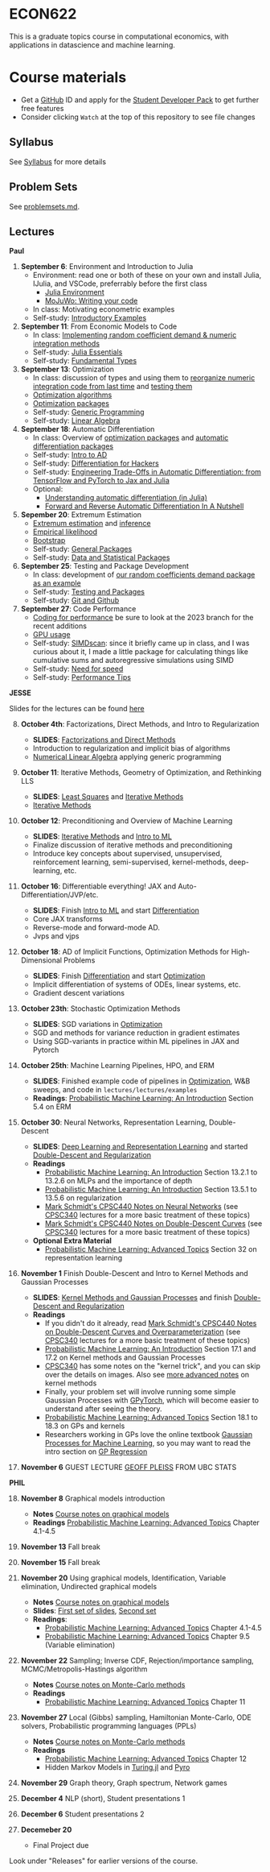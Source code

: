 # ECON622

This is a graduate topics course in computational economics, with applications in datascience and machine learning.

# Course materials
- Get a [GitHub](www.github.com) ID and apply for the [Student Developer Pack](https://education.github.com/pack) to get further free features
- Consider clicking `Watch` at the top of this repository to see file changes

<!-- ## Accessing the VSE syzygy JupyterHub -->
<!-- 1.  Login to https://vse.syzygy.ca/ with your CWL to ensure you can access our JupyterHub -->
<!-- 2.  Click [Here](https://vse.syzygy.ca/jupyter/hub/user-redirect/git-pull?repo=https%3A%2F%2Fgithub.com%2FQuantEcon%2Fquantecon-notebooks-julia&urlpath=lab%2Ftree%2Fquantecon-notebooks-julia) to install the QuantEcon Julia Lectures there -->
<!--     - Later you will need to do a local installation by following the [Getting Started](https://lectures.quantecon.org/jl/getting_started_julia/getting_started.html) but this is a better way to begin -->
<!--     - For support with vse.syzygy.ca, email me@arnavsood.com -->
<!-- 3. To automatically launch the QuantEcon lecture notes on vse.syzygy.ca -->
<!--     - Open the lecture notes in a website (e.g. go to  [Introductory Examples](https://lectures.quantecon.org/jl/getting_started_julia/julia_by_example.html)) -->
<!--     - Hover your mouse over the button "jupyter notebook | run" at the top -->
<!--     - When it pops up a configuration, choose `vse.syzygy.ca (UBC Only)` from the list, move your mouse to somewhere else on the screen -->
<!--     - Now when you click on the "jupyter notebook | run" on any of the Julia lectures (no need to hover again), it will launch in our hub. -->
<!-- 4. Download the extra notebooks from this repository with  [Here](https://vse.syzygy.ca/jupyter/hub/user-redirect/git-pull?repo=https%3A%2F%2Fgithub.com%2Fubcecon%2FECON622_2019&urlpath=lab%2Ftree%2FECON622_2019%2F) -->
<!--     - To update this repository when we create new notebooks, just click on that link again to clone. -->

<!-- In all cases, the reset a notebook, delete it and click on the launch of clone links again. -->

<!-- Most of the course will be taught using Julia, but we will briefly introduce Python (or R) for discussing topics where Julia is not ideal. -->

## Syllabus
See [Syllabus](syllabus.md) for more details


## Problem Sets

See [problemsets.md](problemsets.md).



## Lectures

**Paul**

1. **September 6**: Environment and Introduction to Julia
    - Environment: read one or both of these on your own and install Julia, IJulia, and VSCode, preferrably before the first class
        - [Julia Environment](https://quantecon.github.io/lecture-julia.myst/getting_started_julia/getting_started.html)
        - [MoJuWo: Writing your code](https://modernjuliaworkflows.github.io/pages/writing/)
    - In class: Motivating econometric examples
    - Self-study: [Introductory Examples](https://quantecon.github.io/lecture-julia.myst/getting_started_julia/julia_by_example.html)
2. **September 11**: From Economic Models to Code
   - In class: [Implementing random coefficient demand \& numeric integration methods](https://github.com/ubcecon/ECON622_BLP.jl/blob/main/docs/blp.jmd)
   - Self-study: [Julia Essentials](https://quantecon.github.io/lecture-julia.myst/getting_started_julia/julia_essentials.html)
   - Self-study: [Fundamental Types](https://quantecon.github.io/lecture-julia.myst/getting_started_julia/fundamental_types.html)
3. **September 13**: Optimization
   - In class: discussion of types and using them to [reorganize numeric integration code from last time](https://github.com/ubcecon/ECON622_BLP.jl/blob/main/src/integrate.jl) and [testing them](https://github.com/ubcecon/ECON622_BLP.jl/blob/main/test/runtests.jl)
   - [Optimization algorithms](https://schrimpf.github.io/AnimatedOptimization.jl/optimization/)
   - [Optimization packages](https://quantecon.github.io/lecture-julia.myst/more_julia/optimization_solver_packages.html#Optimization)
   - Self-study: [Generic Programming](https://quantecon.github.io/lecture-julia.myst/more_julia/generic_programming.html)
   - Self-study: [Linear Algebra](https://quantecon.github.io/lecture-julia.myst/tools_and_techniques/linear_algebra.html)
4. **September 18**: Automatic Differentiation
   - In class: Overview of [optimization packages](jmd/opt/optimization_packages.jmd) and [automatic differentiation packages](jmd/opt/autodiff.jmd)
   - Self-study: [Intro to AD](https://quantecon.github.io/lecture-julia.myst/more_julia/optimization_solver_packages.html#Introduction-to-Automatic-Differentiation)
   - Self-study: [Differentiation for Hackers](https://github.com/MikeInnes/diff-zoo)
   - Self-study: [Engineering Trade-Offs in Automatic Differentiation: from TensorFlow and PyTorch to Jax and Julia](http://www.stochasticlifestyle.com/engineering-trade-offs-in-automatic-differentiation-from-tensorflow-and-pytorch-to-jax-and-julia/)
   - Optional:
      - [Understanding automatic differentiation (in Julia)](https://www.youtube.com/watch?v=UqymrMG-Qi4)
      - [Forward and Reverse Automatic Differentiation In A Nutshell](https://rawcdn.githack.com/mitmath/matrixcalc/e90417f46a20bec6d9c743c6b7bf5b178e77913a/automatic_differentiation_done_quick.html)
5. **Sepember 20**: Extremum Estimation
   - [Extremum estimation](https://schrimpf.github.io/GMMInference.jl/extremumEstimation/) and [inference](https://schrimpf.github.io/GMMInference.jl/identificationRobustInference/)
   - [Empirical likelihood](https://schrimpf.github.io/GMMInference.jl/empiricalLikelihood/)
   - [Bootstrap](https://schrimpf.github.io/GMMInference.jl/bootstrap/)
   -  Self-study: [General Packages](https://quantecon.github.io/lecture-julia.myst/more_julia/general_packages.html)
   -  Self-study: [Data and Statistical Packages](https://quantecon.github.io/lecture-julia.myst/more_julia/data_statistical_packages.html)
6. **September 25**: Testing and Package Development
   - In class: development of [our random coefficients demand package as an example](https://github.com/ubcecon/ECON622_BLP.jl)
   - Self-study: [Testing and Packages](https://julia.quantecon.org/software_engineering/testing.html)
   - Self-study: [Git and Github](https://julia.quantecon.org/software_engineering/version_control.html)
7. **September 27**: Code Performance
   - [Coding for performance](https://github.com/schrimpf/ARGridBootstrap) be sure to look at the 2023 branch for the recent additions
   - [GPU usage](https://github.com/schrimpf/ARGridBootstrap)
   - Self-study: [SIMDscan](https://github.com/schrimpf/SIMDscan.jl/): since it briefly came up in class, and I was curious about it, I made a little package for calculating things like cumulative sums and autoregressive simulations using SIMD
   - Self-study: [Need for speed](https://julia.quantecon.org/software_engineering/need_for_speed.html)
   - Self-study: [Performance Tips](https://docs.julialang.org/en/v1/manual/performance-tips/)

**JESSE**

Slides for the lectures can be found [here](https://ubcecon.github.io/ECON622/lectures/index.html)

8. **October 4th**: Factorizations, Direct Methods, and Intro to Regularization
    - **SLIDES**: [Factorizations and Direct Methods](https://ubcecon.github.io/ECON622/lectures/lectures/factorizations_direct_methods.html)
    - Introduction to regularization and implicit bias of algorithms
    - [Numerical Linear Algebra](https://julia.quantecon.org/tools_and_techniques/numerical_linear_algebra.html) applying generic programming
9.  **October 11**: Iterative Methods, Geometry of Optimization, and Rethinking LLS
    - **SLIDES**: [Least Squares](https://ubcecon.github.io/ECON622/lectures/lectures/least_squares.html) and [Iterative Methods](https://ubcecon.github.io/ECON622/lectures/lectures/iterative_methods.html)
    - [Iterative Methods](https://julia.quantecon.org/tools_and_techniques/iterative_methods_sparsity.html)
10. **October 12**: Preconditioning and Overview of Machine Learning
    - **SLIDES**:  [Iterative Methods](https://ubcecon.github.io/ECON622/lectures/lectures/iterative_methods.html) and [Intro to ML](https://ubcecon.github.io/ECON622/lectures/lectures/intro_to_ml.html)
    - Finalize discussion of iterative methods and preconditioning
    - Introduce key concepts about supervised, unsupervised, reinforcement learning, semi-supervised, kernel-methods, deep-learning, etc.
11. **October 16**: Differentiable everything! JAX and Auto-Differentiation/JVP/etc.
    - **SLIDES**: Finish [Intro to ML](https://ubcecon.github.io/ECON622/lectures/lectures/intro_to_ml.html) and start [Differentiation](https://ubcecon.github.io/ECON622/lectures/lectures/differentiation.html)
    - Core JAX transforms
    - Reverse-mode and forward-mode AD.  
    - Jvps and vjps
12. **October 18**: AD of Implicit Functions, Optimization Methods for High-Dimensional Problems
    - **SLIDES**: Finish [Differentiation](https://ubcecon.github.io/ECON622/lectures/lectures/differentiation.html) and start [Optimization](https://ubcecon.github.io/ECON622/lectures/lectures/optimization.html)
    - Implicit differentiation of systems of ODEs, linear systems, etc.
    - Gradient descent variations
13. **October 23th**: Stochastic Optimization Methods
    - **SLIDES**: SGD variations in [Optimization](https://ubcecon.github.io/ECON622/lectures/lectures/optimization.html)
    - SGD and methods for variance reduction in gradient estimates
    - Using SGD-variants in practice within ML pipelines in JAX and Pytorch
14. **October 25th**: Machine Learning Pipelines, HPO, and ERM
    - **SLIDES**: Finished example code of pipelines in [Optimization](https://ubcecon.github.io/ECON622/lectures/lectures/optimization.html), W&B sweeps, and code in `lectures/lectures/examples`
    - **Readings**: [Probabilistic Machine Learning: An Introduction](https://probml.github.io/pml-book/book1.html) Section 5.4 on ERM
15. **October 30**: Neural Networks, Representation Learning, Double-Descent
    - **SLIDES**: [Deep Learning and Representation Learning](https://ubcecon.github.io/ECON622/lectures/lectures/deep_learning.html) and started [Double-Descent and Regularization](https://ubcecon.github.io/ECON622/lectures/lectures/overparameterization.html)
    - **Readings**
      - [Probabilistic Machine Learning: An Introduction](https://probml.github.io/pml-book/book1.html) Section 13.2.1 to 13.2.6 on MLPs and the importance of depth
      - [Probabilistic Machine Learning: An Introduction](https://probml.github.io/pml-book/book1.html) Section 13.5.1 to 13.5.6 on regularization
      - [Mark Schmidt's CPSC440 Notes on Neural Networks](https://www.cs.ubc.ca/~schmidtm/Courses/440-W22/L6.pdf) (see [CPSC340](https://www.cs.ubc.ca/~schmidtm/Courses/340-F22/L32.pdf) lectures for a more basic treatment of these topics)
      - [Mark Schmidt's CPSC440 Notes on Double-Descent Curves](https://www.cs.ubc.ca/~schmidtm/Courses/440-W22/L7.pdf) (see [CPSC340](https://www.cs.ubc.ca/~schmidtm/Courses/340-F22/L32.pdf) lectures for a more basic treatment of these topics)
    - **Optional Extra Material**
      - [Probabilistic Machine Learning: Advanced Topics](https://probml.github.io/pml-book/book2.html) Section 32 on representation learning
16. **November 1** Finish Double-Descent and Intro to Kernel Methods and Gaussian Processes
    - **SLIDES**: [Kernel Methods and Gaussian Processes](https://ubcecon.github.io/ECON622/lectures/lectures/kernel_methods.html) and finish [Double-Descent and Regularization](https://ubcecon.github.io/ECON622/lectures/lectures/overparameterization.html)
    - **Readings**
      - If you didn't do it already, read [Mark Schmidt's CPSC440 Notes on Double-Descent Curves and Overparameterization](https://www.cs.ubc.ca/~schmidtm/Courses/440-W22/L7.pdf) (see [CPSC340](https://www.cs.ubc.ca/~schmidtm/Courses/340-F22/L32.pdf) lectures for a more basic treatment of these topics)
      - [Probabilistic Machine Learning: An Introduction](https://probml.github.io/pml-book/book1.html) Section 17.1 and 17.2 on Kernel methods and Gaussian Processes
      - [CPSC340](https://www.cs.ubc.ca/~schmidtm/Courses/340-F22/L22.pdf) has some notes on the "kernel trick", and you can skip over the details on images.  Also see [more advanced notes](https://www.cs.ubc.ca/~schmidtm/Courses/5XX-S22/S8.5.pdf) on kernel methods
      - Finally, your problem set will involve running some simple Gaussian Processes with [GPyTorch](https://docs.gpytorch.ai/en/stable/examples/01_Exact_GPs/Simple_GP_Regression.html), which will become easier to understand after seeing the theory.
      -  [Probabilistic Machine Learning: Advanced Topics](https://probml.github.io/pml-book/book2.html) Section 18.1 to 18.3 on GPs and kernels
      - Researchers working in GPs love the online textbook [Gaussian Processes for Machine Learning](https://gaussianprocess.org/gpml/chapters/), so you may want to read the intro section on [GP Regression](https://gaussianprocess.org/gpml/chapters/RW2.pdf)

17. **November 6** GUEST LECTURE [GEOFF PLEISS](https://geoffpleiss.com/) FROM UBC STATS

**PHIL**

<!--
Probabilistic Programming Languages (PPLs), Bayesian methods, and intro to generative models
    - Sampling and approximation of model posteriors
    - High-dimensional sampling of latents in practice
    - Variational inference with AD vs. HMC
    NLP, Attention/Transformers, Tuning Foundation Models
-->

18. **November 8** Graphical models introduction
    - **Notes** [Course notes on graphical models](https://raw.githubusercontent.com/ubcecon/ECON622/master/phil_notes/GM_notes.pdf)
    - **Readings** [Probabilistic Machine Learning: Advanced Topics](https://probml.github.io/pml-book/book2.html) Chapter 4.1-4.5
20. **November 13** Fall break
21. **November 15** Fall break
22. **November 20** Using graphical models, Identification, Variable elimination, Undirected graphical models
    - **Notes** [Course notes on graphical models](https://raw.githubusercontent.com/ubcecon/ECON622/master/phil_notes/GM_notes.pdf)
    - **Slides**: [First set of slides](https://ubcecon.github.io/ECON526/lectures/lectures/using_dags.html#/factorizing-the-joint-distribution), [Second set](http://ai.stanford.edu/~paskin/gm-short-course/lec2.pdf)
    - **Readings**:
        - [Probabilistic Machine Learning: Advanced Topics](https://probml.github.io/pml-book/book2.html) Chapter 4.1-4.5
        - [Probabilistic Machine Learning: Advanced Topics](https://probml.github.io/pml-book/book2.html) Chapter 9.5 (Variable elimination)
24. **November 22** Sampling; Inverse CDF, Rejection/importance sampling, MCMC/Metropolis-Hastings algorithm
    - **Notes** [Course notes on Monte-Carlo methods](https://raw.githubusercontent.com/ubcecon/ECON622/master/phil_notes/MCMC_notes.pdf)
    - **Readings**
        - [Probabilistic Machine Learning: Advanced Topics](https://probml.github.io/pml-book/book2.html) Chapter 11
26. **November 27** Local (Gibbs) sampling, Hamiltonian Monte-Carlo, ODE solvers, Probabilistic programming languages (PPLs)
    - **Notes** [Course notes on Monte-Carlo methods](https://raw.githubusercontent.com/ubcecon/ECON622/master/phil_notes/MCMC_notes.pdf)
    - **Readings**
        - [Probabilistic Machine Learning: Advanced Topics](https://probml.github.io/pml-book/book2.html) Chapter 12
        - Hidden Markov Models in [Turing.jl](https://turing.ml/dev/tutorials/04-hidden-markov-model) and [Pyro](https://pyro.ai/examples/hmm.html)
28. **November 29** Graph theory, Graph spectrum, Network games
29. **December 4** NLP (short), Student presentations 1
30. **December 6** Student presentations 2

31. **Decemeber 20**
    - Final Project due


Look under "Releases" for earlier versions of the course.
